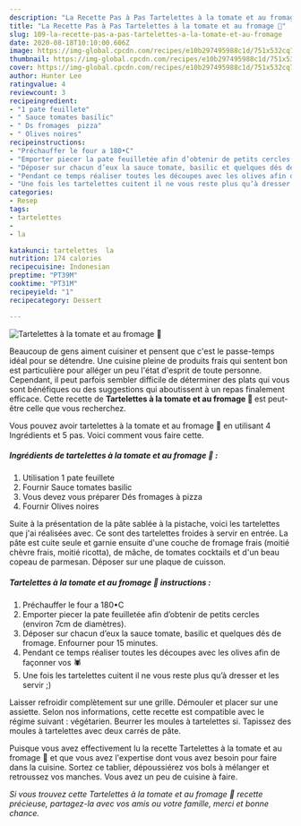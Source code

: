 ```yaml
---
description: "La Recette Pas à Pas Tartelettes à la tomate et au fromage 🎃"
title: "La Recette Pas à Pas Tartelettes à la tomate et au fromage 🎃"
slug: 109-la-recette-pas-a-pas-tartelettes-a-la-tomate-et-au-fromage
date: 2020-08-18T10:10:00.606Z
image: https://img-global.cpcdn.com/recipes/e10b297495988c1d/751x532cq70/tartelettes-a-la-tomate-et-au-fromage-🎃-photo-principale-de-la-recette.jpg
thumbnail: https://img-global.cpcdn.com/recipes/e10b297495988c1d/751x532cq70/tartelettes-a-la-tomate-et-au-fromage-🎃-photo-principale-de-la-recette.jpg
cover: https://img-global.cpcdn.com/recipes/e10b297495988c1d/751x532cq70/tartelettes-a-la-tomate-et-au-fromage-🎃-photo-principale-de-la-recette.jpg
author: Hunter Lee
ratingvalue: 4
reviewcount: 3
recipeingredient:
- "1 pate feuillete"
- " Sauce tomates basilic"
- " Ds fromages  pizza"
- " Olives noires"
recipeinstructions:
- "Préchauffer le four a 180•C"
- "Emporter piecer la pate feuilletée afin d’obtenir de petits cercles (environ 7cm de diamètres)."
- "Déposer sur chacun d’eux la sauce tomate, basilic et quelques dés de fromage. Enfourner pour 15 minutes."
- "Pendant ce temps réaliser toutes les découpes avec les olives afin de façonner vos 🕷"
- "Une fois les tartelettes cuitent il ne vous reste plus qu’à dresser et les servir ;)"
categories:
- Resep
tags:
- tartelettes
- 
- la

katakunci: tartelettes  la 
nutrition: 174 calories
recipecuisine: Indonesian
preptime: "PT39M"
cooktime: "PT31M"
recipeyield: "1"
recipecategory: Dessert

---
```



![Tartelettes à la tomate et au fromage 🎃](https://img-global.cpcdn.com/recipes/e10b297495988c1d/751x532cq70/tartelettes-a-la-tomate-et-au-fromage-🎃-photo-principale-de-la-recette.jpg)

Beaucoup de gens aiment cuisiner et pensent que c'est le passe-temps idéal pour se détendre. Une cuisine pleine de produits frais qui sentent bon est particulière pour alléger un peu l'état d'esprit de toute personne. Cependant, il peut parfois sembler difficile de déterminer des plats qui vous sont bénéfiques ou des suggestions qui aboutissent à un repas finalement efficace. Cette recette de <strong> Tartelettes à la tomate et au fromage 🎃 </strong> est peut-être celle que vous recherchez.

<!--inarticleads1-->

Vous pouvez avoir tartelettes à la tomate et au fromage 🎃 en utilisant 4 Ingrédients et 5 pas. Voici comment vous faire cette.

##### Ingrédients de tartelettes à la tomate et au fromage 🎃 :

1. Utilisation 1 pate feuillete
1. Fournir  Sauce tomates basilic
1. Vous devez vous préparer  Dés fromages à pizza
1. Fournir  Olives noires


Suite à la présentation de la pâte sablée à la pistache, voici les tartelettes que j&#39;ai réalisées avec. Ce sont des tartelettes froides à servir en entrée. La pâte est cuite seule et garnie ensuite d&#39;une couche de fromage frais (moitié chèvre frais, moitié ricotta), de mâche, de tomates cocktails et d&#39;un beau copeau de parmesan. Déposer sur une plaque de cuisson. 

<!--inarticleads2-->

##### Tartelettes à la tomate et au fromage 🎃 instructions :

1. Préchauffer le four a 180•C
1. Emporter piecer la pate feuilletée afin d’obtenir de petits cercles (environ 7cm de diamètres).
1. Déposer sur chacun d’eux la sauce tomate, basilic et quelques dés de fromage. Enfourner pour 15 minutes.
1. Pendant ce temps réaliser toutes les découpes avec les olives afin de façonner vos 🕷
1. Une fois les tartelettes cuitent il ne vous reste plus qu’à dresser et les servir ;)


Laisser refroidir complètement sur une grille. Démouler et placer sur une assiette. Selon nos informations, cette recette est compatible avec le régime suivant : végétarien. Beurrer les moules à tartelettes si. Tapissez des moules à tartelettes avec deux carrés de pâte. 

<!--inarticleads1-->

<p>
Puisque vous avez effectivement lu la recette Tartelettes à la tomate et au fromage 🎃 et que vous avez l'expertise dont vous avez besoin pour faire dans la cuisine. Sortez ce tablier, dépoussiérez vos bols à mélanger et retroussez vos manches. Vous avez un peu de cuisine à faire.
</p>

<p>
<i>Si vous trouvez cette Tartelettes à la tomate et au fromage 🎃 recette précieuse, partagez-la avec vos amis ou votre famille, merci et bonne chance.</i>
</p>
